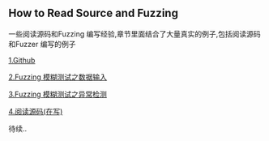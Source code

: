 
## How to Read Source and Fuzzing

  一些阅读源码和Fuzzing 编写经验,章节里面结合了大量真实的例子,包括阅读源码和Fuzzer 编写的例子
  
  [1.Github](1.Github.md)
  
  [2.Fuzzing 模糊测试之数据输入](2.Fuzzing%20%E6%A8%A1%E7%B3%8A%E6%B5%8B%E8%AF%95%E4%B9%8B%E6%95%B0%E6%8D%AE%E8%BE%93%E5%85%A5.md)
  
  [3.Fuzzing 模糊测试之异常检测](3.Fuzzing%20%E6%A8%A1%E7%B3%8A%E6%B5%8B%E8%AF%95%E4%B9%8B%E5%BC%82%E5%B8%B8%E6%A3%80%E6%B5%8B.md)
  
  [4.阅读源码(在写)](4.%E9%98%85%E8%AF%BB%E6%BA%90%E7%A0%81.md)
  
  待续..







